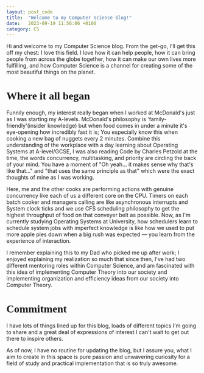 ```yaml
---
layout: post_code
title:  "Welcome to my Computer Science blog!"
date:   2023-09-19 11:56:06 +0100
category: CS
---
```

Hi and welcome to my Computer Science blog. From the get-go, I'll get this off my chest: I love this field. I love how it can help people, how it can bring people from across the globe together, how it can make our own lives more fulfilling, and how Computer Science is a channel for creating some of the most beautiful things on the planet.

<h1 style="font-family: 'Share Tech Mono'"> Where it all began </h1>

Funnily enough, my interest really began when I worked at McDonald's just as I was starting my A-levels. McDonald's philosophy is 'family-friendly'(insider knowledge) but when food comes in under a minute it's eye-opening how incredibly fast it is; You especially know this when cooking a new bag of nuggets every 2 minutes. Combine this understanding of the workplace with a day learning about Operating Systems at A-level/GCSE, I was also reading Code by Charles Petzold at the time, the words concurrency, multitasking, and priority are circling the back of your mind. You have a moment of "Oh yeah... it makes sense why that's like that..." and "that uses the same principle as that" which were the exact thoughts of mine as I was working.

Here, me and the other cooks are performing actions with genuine concurrency like each of us a different core on the CPU. Timers on each batch cooker and managers calling are like asynchronous interrupts and System clock ticks and we use CFS scheduling philosophy to get the highest throughput of food on that conveyer belt as possible. Now, as I'm currently studying Operating Systems at University, how schedulers learn to schedule system jobs with imperfect knowledge is like how we used to put more apple pies down when a big rush was expected — you learn from the experience of interaction.

I remember explaining this to my Dad who picked me up after work; I enjoyed explaining my realization so much that since then, I've had two different mentoring roles within Computer Science, and am fascinated with this idea of implementing Computer Theory into our society and implementing organization and efficiency ideas from our society into Computer Theory.

<h1 style="font-family: 'Share Tech Mono'" >Commitment</h1>
I have lots of things lined up for this blog, loads of different topics I'm going to share and a great deal of expressions of interest I can't wait to get out there to inspire others.

As of now, I have no routine for updating the blog, but I assure you, what I aim to create in this space is pure passion and unwavering curiosity for a field of study and practical implementation that is so truly awesome.